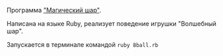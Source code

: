 Программа ["Магический шар"](https://ru.wikipedia.org/wiki/Magic_8_ball).

Написана на языке Ruby, реализует поведение игрушки "Волшебный шар".

Запускается в терминале командой `ruby 8ball.rb`
